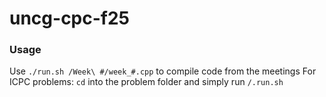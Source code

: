 # uncg-cpc-f25
### Usage
Use `./run.sh /Week\ #/week_#.cpp` to compile code from the meetings
For ICPC problems: `cd` into the problem folder and simply run `/.run.sh`
